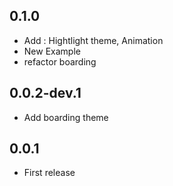 ## 0.1.0
* Add : Hightlight theme, Animation
* New Example
* refactor boarding

## 0.0.2-dev.1
* Add boarding theme


## 0.0.1
* First release

